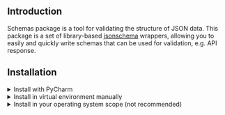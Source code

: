 ## Introduction

Schemas package is a tool for validating the structure of JSON data. This package is a set of library-based
[jsonschema](https://json-schema.org/) wrappers, allowing you to easily and quickly write schemas that can be used for
 validation, e.g. API response.

## Installation
<details>
<summary>Install with PyCharm</summary>

- With opened project, select tab "Python Packages" at the bottom of window, click "Add Package" and then "From Disk".

![Installation instructions](./documentation/pycharm_install_0.png)

- Select 'Schemas' directory, mark "Install as editable" option and click OK.

![Installation instructions](./documentation/pycharm_install_1.png)

</details>

<details>
<summary>Install in virtual environment manually</summary>

```bash
cd ~/virtual_environments               # Select location for virtual environment
python3 -m venv venv                    # Create virtual environment in current directory
source venv/bin/activate                # Activate it
pip install -e ~/hive/tests/schemas     # Install Schemas
```
</details>

<details>
<summary>Install in your operating system scope (not recommended)</summary>
Enter following command in terminal:

```bash
pip3 install -e ~/hive/tests/schemas
```
</details>
